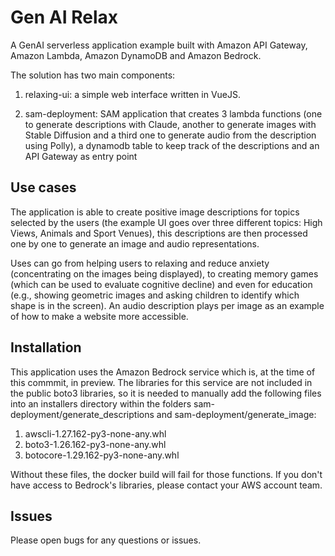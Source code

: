 # Gen AI Relax 

A GenAI serverless application example built with Amazon API Gateway, Amazon Lambda, Amazon DynamoDB and Amazon Bedrock.

The solution has two main components:

1. relaxing-ui: a simple web interface written in VueJS.

2. sam-deployment: SAM application that creates 3 lambda functions (one to generate descriptions with Claude, another to generate images with Stable Diffusion and a third one to generate audio from the description using Polly), a dynamodb table to keep track of the descriptions and an API Gateway as entry point

## Use cases

The application is able to create positive image descriptions for topics selected by the users (the example UI goes over three different topics: High Views, Animals and Sport Venues), this descriptions are then processed one by one to generate an image and audio representations. 

Uses can go from helping users to relaxing and reduce anxiety (concentrating on the images being displayed), to creating memory games (which can be used to evaluate cognitive decline) and even for education (e.g., showing geometric images and asking children to identify which shape is in the screen). An audio description plays per image as an example of how to make a website more accessible.

## Installation

This application uses the Amazon Bedrock service which is, at the time of this commmit, in preview. The libraries for this service are not included in the public boto3 libraries, so it is needed to manually add the following files into an installers directory within the folders sam-deployment/generate_descriptions and sam-deployment/generate_image:

1. awscli-1.27.162-py3-none-any.whl
2. boto3-1.26.162-py3-none-any.whl
3. botocore-1.29.162-py3-none-any.whl

Without these files, the docker build will fail for those functions. If you don't have access to Bedrock's libraries, please contact your AWS account team. 

## Issues

Please open bugs for any questions or issues.
